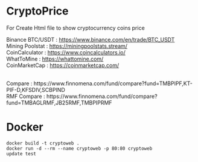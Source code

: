 # CryptoPrice

For Create Html file to show cryptocurrency coins price


Binance BTC/USDT : https://www.binance.com/en/trade/BTC_USDT  <br>
Mining Poolstat : https://miningpoolstats.stream/ <br>
CoinCalculator : https://www.coincalculators.io/ <br>
WhatToMine : https://whattomine.com/ <br>
CoinMarketCap : https://coinmarketcap.com/ <br>

<br>
Compare : https://www.finnomena.com/fund/compare?fund=TMBPIPF,KT-PIF-D,KFSDIV,SCBPIND <br>
RMF Compare : https://www.finnomena.com/fund/compare?fund=TMBAGLRMF,JB25RMF,TMBPIPRMF <br>

# Docker
```
docker build -t cryptoweb .
docker run -d --rm --name cryptoweb -p 80:80 cryptoweb
update test
```
